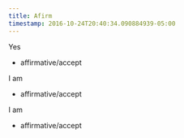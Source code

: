 ```yaml
---
title: Afirm
timestamp: 2016-10-24T20:40:34.090884939-05:00
---
```


Yes
* affirmative/accept

I am
* affirmative/accept

I am
* affirmative/accept
